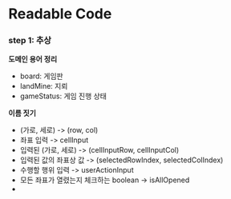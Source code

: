 # Readable Code

### step 1: 추상

**도메인 용어 정리**

- board: 게임판
- landMine: 지뢰
- gameStatus: 게임 진행 상태


**이름 짓기**

- (가로, 세로) -> (row, col)
- 좌표 입력 -> cellInput
- 입력된 (가로, 세로) -> (cellInputRow, cellInputCol)
- 입력된 값의 좌표상 값 -> (selectedRowIndex, selectedColIndex)
- 수행할 행위 입력 -> userActionInput
- 모든 좌표가 열렸는지 체크하는 boolean -> isAllOpened
-
